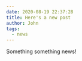 ```yaml
---
date: 2020-08-19 22:37:28
title: Here's a new post
author: John
tags:
  - news
---
```


Something something news\!